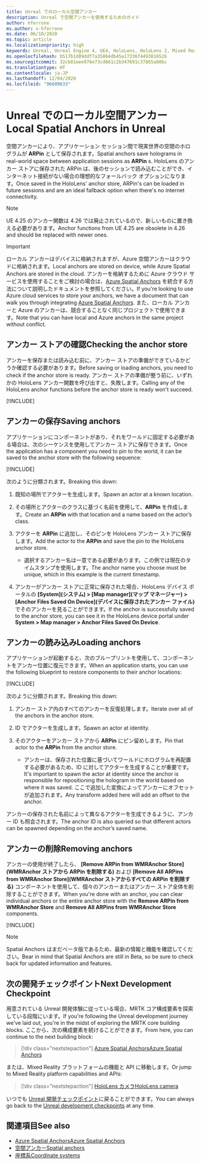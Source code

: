 ```yaml
---
title: Unreal でのローカル空間アンカー
description: Unreal で空間アンカーを使用するためのガイド
author: hferrone
ms.author: v-hferrone
ms.date: 06/10/2020
ms.topic: article
ms.localizationpriority: high
keywords: Unreal, Unreal Engine 4, UE4, HoloLens, HoloLens 2, Mixed Reality, 開発, 機能, ドキュメント, ガイド, ホログラム, 空間アンカー, Mixed Reality ヘッドセット, Windows Mixed Reality ヘッドセット, 仮想現実ヘッドセット
ms.openlocfilehash: b517b1d89ddf7a35864db45a17336f4493816526
ms.sourcegitcommit: 32cb81eee976e73cd661c2b347691c37865a60bc
ms.translationtype: HT
ms.contentlocale: ja-JP
ms.lasthandoff: 12/04/2020
ms.locfileid: "96609633"
---
```

# <a name="local-spatial-anchors-in-unreal"></a><span data-ttu-id="4ed20-104">Unreal でのローカル空間アンカー</span><span class="sxs-lookup"><span data-stu-id="4ed20-104">Local Spatial Anchors in Unreal</span></span>

<span data-ttu-id="4ed20-105">空間アンカーにより、アプリケーション セッション間で現実世界の空間のホログラムが **ARPin** として保存されます。</span><span class="sxs-lookup"><span data-stu-id="4ed20-105">Spatial anchors save holograms in real-world space between application sessions as **ARPin** s.</span></span> <span data-ttu-id="4ed20-106">HoloLens のアンカー ストアに保存された ARPin は、後のセッションで読み込むことができ、インターネット接続がない場合の理想的なフォールバック オプションになります。</span><span class="sxs-lookup"><span data-stu-id="4ed20-106">Once saved in the HoloLens' anchor store, ARPin's can be loaded in future sessions and are an ideal fallback option when there's no internet connectivity.</span></span>

> [!NOTE]
> <span data-ttu-id="4ed20-107">UE 4.25 のアンカー関数は 4.26 では廃止されているので、新しいものに置き換える必要があります。</span><span class="sxs-lookup"><span data-stu-id="4ed20-107">Anchor functions from UE 4.25 are obsolete in 4.26 and should be replaced with newer ones.</span></span> 

> [!IMPORTANT]
> <span data-ttu-id="4ed20-108">ローカル アンカーはデバイスに格納されますが、Azure 空間アンカーはクラウドに格納されます。</span><span class="sxs-lookup"><span data-stu-id="4ed20-108">Local anchors are stored on device, while Azure Spatial Anchors are stored in the cloud.</span></span> <span data-ttu-id="4ed20-109">アンカーを格納するために Azure クラウド サービスを使用することをご検討の場合は、[Azure Spatial Anchors](unreal-azure-spatial-anchors.md) を統合する方法について説明したドキュメントを参照してください。</span><span class="sxs-lookup"><span data-stu-id="4ed20-109">If you're looking to use Azure cloud services to store your anchors, we have a document that can walk you through integrating [Azure Spatial Anchors](unreal-azure-spatial-anchors.md).</span></span> <span data-ttu-id="4ed20-110">また、ローカル アンカーと Azure のアンカーは、競合することなく同じプロジェクトで使用できます。</span><span class="sxs-lookup"><span data-stu-id="4ed20-110">Note that you can have local and Azure anchors in the same project without conflict.</span></span>

## <a name="checking-the-anchor-store"></a><span data-ttu-id="4ed20-111">アンカー ストアの確認</span><span class="sxs-lookup"><span data-stu-id="4ed20-111">Checking the anchor store</span></span>

<span data-ttu-id="4ed20-112">アンカーを保存または読み込む前に、アンカー ストアの準備ができているかどうか確認する必要があります。</span><span class="sxs-lookup"><span data-stu-id="4ed20-112">Before saving or loading anchors, you need to check if the anchor store is ready.</span></span>  <span data-ttu-id="4ed20-113">アンカー ストアの準備が整う前に、いずれかの HoloLens アンカー関数を呼び出すと、失敗します。</span><span class="sxs-lookup"><span data-stu-id="4ed20-113">Calling any of the HoloLens anchor functions before the anchor store is ready won't succeed.</span></span>  

[!INCLUDE[](includes/tabs-sa-1.md)]

## <a name="saving-anchors"></a><span data-ttu-id="4ed20-114">アンカーの保存</span><span class="sxs-lookup"><span data-stu-id="4ed20-114">Saving anchors</span></span>

<span data-ttu-id="4ed20-115">アプリケーションにコンポーネントがあり、それをワールドに固定する必要がある場合は、次のシーケンスを使用してアンカー ストアに保存できます。</span><span class="sxs-lookup"><span data-stu-id="4ed20-115">Once the application has a component you need to pin to the world, it can be saved to the anchor store with the following sequence:</span></span> 

[!INCLUDE[](includes/tabs-sa-2.md)]

<span data-ttu-id="4ed20-116">次のように分類されます。</span><span class="sxs-lookup"><span data-stu-id="4ed20-116">Breaking this down:</span></span>
1. <span data-ttu-id="4ed20-117">既知の場所でアクターを生成します。</span><span class="sxs-lookup"><span data-stu-id="4ed20-117">Spawn an actor at a known location.</span></span>
2. <span data-ttu-id="4ed20-118">その場所とアクターのクラスに基づく名前を使用して、**ARPin** を作成します。</span><span class="sxs-lookup"><span data-stu-id="4ed20-118">Create an **ARPin** with that location and a name based on the actor’s class.</span></span> 
3. <span data-ttu-id="4ed20-119">アクターを **ARPin** に追加し、そのピンを HoloLens アンカー ストアに保存します。</span><span class="sxs-lookup"><span data-stu-id="4ed20-119">Add the actor to the **ARPin** and save the pin to the HoloLens anchor store.</span></span>  
    * <span data-ttu-id="4ed20-120">選択するアンカー名は一意である必要があります。この例では現在のタイムスタンプを使用します。</span><span class="sxs-lookup"><span data-stu-id="4ed20-120">The anchor name you choose must be unique, which in this example is the current timestamp.</span></span> 

4. <span data-ttu-id="4ed20-121">アンカーがアンカー ストアに正常に保存された場合、HoloLens デバイス ポータルの **[System]\(システム\) > [Map manager]\(マップ マネージャー\) > [Anchor Files Saved On Device]\(デバイスに保存されたアンカー ファイル\)** でそのアンカーを見ることができます。</span><span class="sxs-lookup"><span data-stu-id="4ed20-121">If the anchor is successfully saved to the anchor store, you can see it in the HoloLens device portal under **System > Map manager > Anchor Files Saved On Device**.</span></span> 

## <a name="loading-anchors"></a><span data-ttu-id="4ed20-122">アンカーの読み込み</span><span class="sxs-lookup"><span data-stu-id="4ed20-122">Loading anchors</span></span>

<span data-ttu-id="4ed20-123">アプリケーションが起動すると、次のブループリントを使用して、コンポーネントをアンカー位置に復元できます。</span><span class="sxs-lookup"><span data-stu-id="4ed20-123">When an application starts, you can use the following blueprint to restore components to their anchor locations:</span></span>

[!INCLUDE[](includes/tabs-sa-3.md)]

<span data-ttu-id="4ed20-124">次のように分類されます。</span><span class="sxs-lookup"><span data-stu-id="4ed20-124">Breaking this down:</span></span>
1. <span data-ttu-id="4ed20-125">アンカー ストア内のすべてのアンカーを反復処理します。</span><span class="sxs-lookup"><span data-stu-id="4ed20-125">Iterate over all of the anchors in the anchor store.</span></span> 
2. <span data-ttu-id="4ed20-126">ID でアクターを生成します。</span><span class="sxs-lookup"><span data-stu-id="4ed20-126">Spawn an actor at identity.</span></span>
3. <span data-ttu-id="4ed20-127">そのアクターをアンカー ストアから **ARPin** にピン留めします。</span><span class="sxs-lookup"><span data-stu-id="4ed20-127">Pin that actor to the **ARPin** from the anchor store.</span></span>  

    * <span data-ttu-id="4ed20-128">アンカーは、保存された位置に基づいてワールドにホログラムを再配置する必要があるため、ID に対してアクターを生成することが重要です。</span><span class="sxs-lookup"><span data-stu-id="4ed20-128">It's important to spawn the actor at identity since the anchor is responsible for repositioning the hologram in the world based on where it was saved.</span></span> <span data-ttu-id="4ed20-129">ここで追加した変換によってアンカーにオフセットが追加されます。</span><span class="sxs-lookup"><span data-stu-id="4ed20-129">Any transform added here will add an offset to the anchor.</span></span> 

<span data-ttu-id="4ed20-130">アンカーの保存された名前によって異なるアクターを生成できるように、アンカー ID も照会されます。</span><span class="sxs-lookup"><span data-stu-id="4ed20-130">The anchor ID is also queried so that different actors can be spawned depending on the anchor’s saved name.</span></span> 

## <a name="removing-anchors"></a><span data-ttu-id="4ed20-131">アンカーの削除</span><span class="sxs-lookup"><span data-stu-id="4ed20-131">Removing anchors</span></span> 

<span data-ttu-id="4ed20-132">アンカーの使用が終了したら、 **[Remove ARPin from WMRAnchor Store]\(WMRAnchor ストアから ARPin を削除する\)** および **[Remove All ARPins from WMRAnchor Store]\(WMRAnchor ストアからすべての ARPin を削除する\)** コンポーネントを使用して、個々のアンカーまたはアンカー ストア全体を削除することができます。</span><span class="sxs-lookup"><span data-stu-id="4ed20-132">When you're done with an anchor, you can clear individual anchors or the entire anchor store with the **Remove ARPin from WMRAnchor Store** and **Remove All ARPins from WMRAnchor Store** components.</span></span>

[!INCLUDE[](includes/tabs-sa-4.md)]

> [!NOTE]
> <span data-ttu-id="4ed20-133">Spatial Anchors はまだベータ版であるため、最新の情報と機能を確認してください。</span><span class="sxs-lookup"><span data-stu-id="4ed20-133">Bear in mind that Spatial Anchors are still in Beta, so be sure to check back for updated information and features.</span></span>

## <a name="next-development-checkpoint"></a><span data-ttu-id="4ed20-134">次の開発チェックポイント</span><span class="sxs-lookup"><span data-stu-id="4ed20-134">Next Development Checkpoint</span></span>

<span data-ttu-id="4ed20-135">用意されている Unreal 開発体験に従っている場合、MRTK コア構成要素を探索している段階にいます。</span><span class="sxs-lookup"><span data-stu-id="4ed20-135">If you're following the Unreal development journey we've laid out, you're in the midst of exploring the MRTK core building blocks.</span></span> <span data-ttu-id="4ed20-136">ここから、次の構成要素を続けることができます。</span><span class="sxs-lookup"><span data-stu-id="4ed20-136">From here, you can continue to the next building block:</span></span> 

> [!div class="nextstepaction"]
> [<span data-ttu-id="4ed20-137">Azure Spatial Anchors</span><span class="sxs-lookup"><span data-stu-id="4ed20-137">Azure Spatial Anchors</span></span>](unreal-azure-spatial-anchors.md)

<span data-ttu-id="4ed20-138">または、Mixed Reality プラットフォームの機能と API に移動します。</span><span class="sxs-lookup"><span data-stu-id="4ed20-138">Or jump to Mixed Reality platform capabilities and APIs:</span></span>

> [!div class="nextstepaction"]
> [<span data-ttu-id="4ed20-139">HoloLens カメラ</span><span class="sxs-lookup"><span data-stu-id="4ed20-139">HoloLens camera</span></span>](unreal-hololens-camera.md)

<span data-ttu-id="4ed20-140">いつでも [Unreal 開発チェックポイント](unreal-development-overview.md#2-core-building-blocks)に戻ることができます。</span><span class="sxs-lookup"><span data-stu-id="4ed20-140">You can always go back to the [Unreal development checkpoints](unreal-development-overview.md#2-core-building-blocks) at any time.</span></span>

## <a name="see-also"></a><span data-ttu-id="4ed20-141">関連項目</span><span class="sxs-lookup"><span data-stu-id="4ed20-141">See also</span></span>
* [<span data-ttu-id="4ed20-142">Azure Spatial Anchors</span><span class="sxs-lookup"><span data-stu-id="4ed20-142">Azure Spatial Anchors</span></span>](unreal-azure-spatial-anchors.md)
* [<span data-ttu-id="4ed20-143">空間アンカー</span><span class="sxs-lookup"><span data-stu-id="4ed20-143">Spatial anchors</span></span>](../../design/spatial-anchors.md)
* [<span data-ttu-id="4ed20-144">座標系</span><span class="sxs-lookup"><span data-stu-id="4ed20-144">Coordinate systems</span></span>](../../design/coordinate-systems.md)
